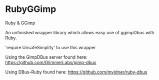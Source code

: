 RubyGGimp
=========

Ruby &amp; GGimp

An unfinished wrapper library which allows easy use of ggimpDbus with Ruby.

'require UnsafeSimplify' to use this wrapper

Using the GimpDBus server found here:   https://github.com/GlimmerLabs/gimp-dbus
                                       
Using DBus-Ruby found here:             https://github.com/mvidner/ruby-dbus
